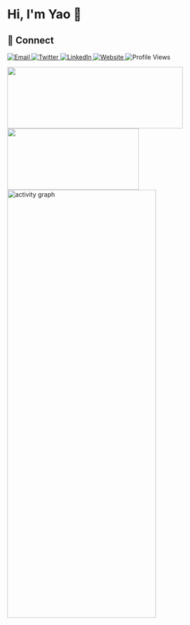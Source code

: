 # Hi, I'm Yao 👋


## 🔗 Connect
<p align="left">
    <a href="mailto:liyao@mail.softlab.cs.tsukuba.ac.jp">
        <img src="https://img.shields.io/badge/-Email-EA4335?style=for-the-badge&logo=Gmail&logoColor=white" alt="Email" />
    </a>
    <a href="https://twitter.com/BH3GEI_CN">
        <img src="https://img.shields.io/badge/-Twitter-1DA1F2?style=for-the-badge&logo=twitter&logoColor=white" alt="Twitter" />
    </a>
    <a href="https://linkedin.com/in/yao-li2026">
        <img src="https://img.shields.io/badge/-LinkedIn-0A66C2?style=for-the-badge&logo=linkedin&logoColor=white" alt="LinkedIn" />
    </a>
    <a href="https://bh3gei.github.io/">
        <img src="https://img.shields.io/badge/-Website-4285F4?style=for-the-badge&logo=google-chrome&logoColor=white" alt="Website" />
    </a>
    <img src="https://komarev.com/ghpvc/?username=BH3GEI&style=for-the-badge&color=brightgreen" alt="Profile Views" />
</p>

  
<div align="left"><div align="left">
  <img height="140" width="400" src="https://github-readme-stats.vercel.app/api?username=BH3GEI&show_icons=true&bg_color=00000000&card_width=400" />
  <img height="140" width="300" src="https://github-readme-stats.vercel.app/api/top-langs/?username=BH3GEI&layout=compact&bg_color=00000000&langs_count=8&card_width=300" />
</div>
</div>
  <img src="https://github-readme-activity-graph.vercel.app/graph?username=BH3GEI&theme=minimal&area=true" width="82%" height="50%" alt="activity graph">








